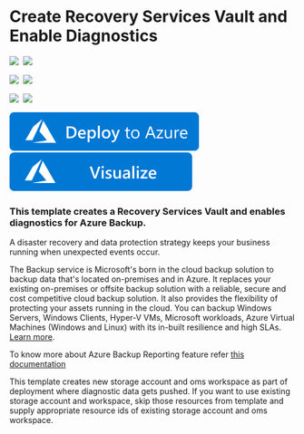 # Create Recovery Services Vault and Enable Diagnostics

<IMG SRC="https://azurequickstartsservice.blob.core.windows.net/badges/101-recovery-services-create-vault-enable-diagnostics/PublicLastTestDate.svg" />&nbsp;
<IMG SRC="https://azurequickstartsservice.blob.core.windows.net/badges/101-recovery-services-create-vault-enable-diagnostics/PublicDeployment.svg" />&nbsp;

<IMG SRC="https://azurequickstartsservice.blob.core.windows.net/badges/101-recovery-services-create-vault-enable-diagnostics/FairfaxLastTestDate.svg" />&nbsp;
<IMG SRC="https://azurequickstartsservice.blob.core.windows.net/badges/101-recovery-services-create-vault-enable-diagnostics/FairfaxDeployment.svg" />&nbsp;

<IMG SRC="https://azurequickstartsservice.blob.core.windows.net/badges/101-recovery-services-create-vault-enable-diagnostics/BestPracticeResult.svg" />&nbsp;
<IMG SRC="https://azurequickstartsservice.blob.core.windows.net/badges/101-recovery-services-create-vault-enable-diagnostics/CredScanResult.svg" />&nbsp;

<a href="https://portal.azure.com/#create/Microsoft.Template/uri/https%3A%2F%2Fraw.githubusercontent.com%2FAzure%2Fazure-quickstart-templates%2Fmaster%2F101-recovery-services-create-vault-enable-diagnostics%2Fazuredeploy.json" target="_blank">
    <img src="https://raw.githubusercontent.com/Azure/azure-quickstart-templates/master/1-CONTRIBUTION-GUIDE/images/deploytoazure.svg?sanitize=true"/>
</a>
<a href="http://armviz.io/#/?load=https%3A%2F%2Fraw.githubusercontent.com%2FAzure%2Fazure-quickstart-templates%2Fmaster%2F101-recovery-services-create-vault-enable-diagnostics%2Fazuredeploy.json" target="_blank">
    <img src="https://raw.githubusercontent.com/Azure/azure-quickstart-templates/master/1-CONTRIBUTION-GUIDE/images/visualizebutton.svg?sanitize=true"/>
</a>

### This template creates a Recovery Services Vault and enables diagnostics for Azure Backup.

A disaster recovery and data protection strategy keeps your business running when unexpected events occur.

The Backup service is Microsoft's born in the cloud backup solution to backup data that's located on-premises and in Azure. It replaces your existing on-premises or offsite backup solution with a reliable, secure and cost competitive cloud backup solution. It also provides the flexibility of protecting your assets running in the cloud. You can backup Windows Servers, Windows Clients, Hyper-V VMs, Microsoft workloads, Azure Virtual Machines (Windows and Linux) with its in-built resilience and high SLAs. [Learn more](http://aka.ms/backup-learn-more/).

To know more about Azure Backup Reporting feature refer [this documentation](https://docs.microsoft.com/en-us/azure/backup/backup-azure-configure-reports)

This template creates new storage account and oms workspace as part of deployment where diagnostic data gets pushed. If you want to use existing storage account and workspace, skip those resources from template and supply appropriate resource ids of existing storage account and oms workspace.

